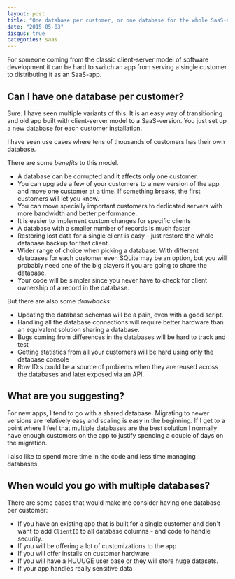 ```yaml
---
layout: post
title: "One database per customer, or one database for the whole SaaS-app?"
date: "2015-05-03"
disqus: true
categories: saas
---
```


For someone coming from the classic client-server model of software
development it can be hard to switch an app from serving a single
customer to distributing it as an SaaS-app. 

## Can I have one database per customer?

Sure. I have seen multiple variants of this. It is an easy way
of transitioning and old app built with client-server model to
a SaaS-version. You just set up a new database for each customer
installation.

I have seen use cases where tens of thousands of customers has 
their own database.

There are some *benefits* to this model.

  * A database can be corrupted and it affects only one customer.
  * You can upgrade a few of your customers to a new version of the app
    and move one customer at a time. If something breaks, the first
    customers will let you know.
  * You can move specially important customers to dedicated servers
    with more bandwidth and better performance.
  * It is easier to implement custom changes for specific clients
  * A database with a smaller number of records is much faster
  * Restoring lost data for a single client is easy - just restore the whole database backup for that client.
  * Wider range of choice when picking a database. With different databases for each customer even SQLite may
    be an option, but you will probably need one of the big players if you are going to share the database.
  * Your code will be simpler since you never have to check for client ownership of a record in the database.

But there are also some *drawbacks*:

 * Updating the database schemas will be a pain, even with a good script.
 * Handling all the database connections will require better
   hardware than an equivalent solution sharing a database.
 * Bugs coming from differences in the databases will be hard to track and test
 * Getting statistics from all your customers will be hard using only the database console
 * Row ID:s could be a source of problems when they are reused across the databases and later exposed via an API.

## What are you suggesting?

For new apps, I tend to go with a shared database. Migrating to newer
versions are relatively easy and scaling is easy in the beginning. If I get to a point where
I feel that multiple databases are the best solution I normally have enough customers on the app
to justify spending a couple of days on the migration.

I also like to spend more time in the code and less time managing databases.

## When would you go with multiple databases?

There are some cases that would make me consider having
one database per customer:

 * If you have an existing app that is built for a single customer and don't want to add `ClientID` to all database columns - and code to handle security.
 * If you will be offering a lot of customizations to the app
 * If you will offer installs on customer hardware.
 * If you will have a HUUUGE user base or they will store huge datasets.
 * If your app handles really sensitive data

